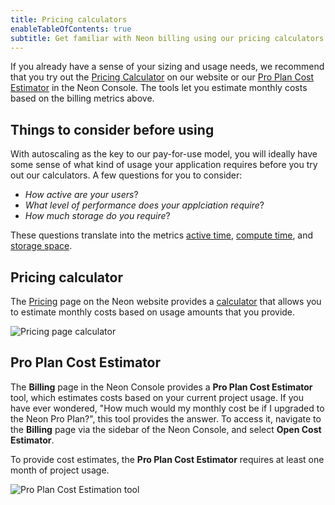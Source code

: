 ```yaml
---
title: Pricing calculators
enableTableOfContents: true
subtitle: Get familiar with Neon billing using our pricing calculators
---
```


If you already have a sense of your sizing and usage needs, we recommend that you try out the [Pricing Calculator](#pricing-calculator) on our website or our [Pro Plan Cost Estimator](#pro-plan-cost-estimator) in the Neon Console. The tools let you estimate monthly costs based on the billing metrics above.

## Things to consider before using

With autoscaling as the key to our pay-for-use model, you will ideally have some sense of what kind of usage your application requires before you try out our calculators. A few questions for you to consider:
* _How active are your users_?
* _What level of performance does your applciation require_?
* _How much storage do you require_?

These questions translate into the metrics [active time](/docs/introduction/billing#active-time), [compute time](/docs/introduction/billing#compute-time), and [storage space](/docs/introduction/billing#project-storage).

## Pricing calculator

The [Pricing](https://neon.tech/pricing) page on the Neon website provides a [calculator](https://neon.tech/pricing#calc) that allows you to estimate monthly costs based on usage amounts that you provide.

![Pricing page calculator](/docs/introduction/pricing_page_calculator.png)

## Pro Plan Cost Estimator

The **Billing** page in the Neon Console provides a **Pro Plan Cost Estimator** tool, which estimates costs based on your current project usage. If you have ever wondered, "How much would my monthly cost be if I upgraded to the Neon Pro Plan?", this tool provides the answer. To access it, navigate to the **Billing** page via the sidebar of the Neon Console, and select **Open Cost Estimator**.

To provide cost estimates, the **Pro Plan Cost Estimator** requires at least one month of project usage.

![Pro Plan Cost Estimation tool](/docs/introduction/billing_page_calculator.png)
